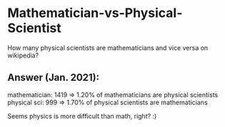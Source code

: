 # Mathematician-vs-Physical-Scientist
How many physical scientists are mathematicians and vice versa on wikipedia?

## Answer (Jan. 2021): 
mathematician: 1419 => 1.20% of mathematicians are physical scientists
physical sci: 999 => 1.70% of physical scientists are mathematicians

Seems physics is more difficult than math, right? :)
